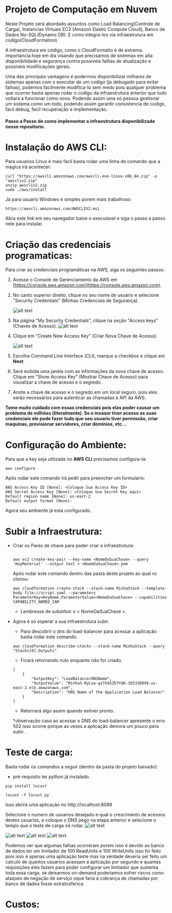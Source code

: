 # Projeto de Computação em Nuvem

Neste Projeto será abordado assuntos como Load Balancing(Controle de Carga), Instancias Virtuais EC2 (Amazon Elastic Compute Cloud),
Banco de Dados No-SQL(Dynamo DB). E como integra-los via infraestrutura em codigo(CloudFormation).

A infraestrutura em código, como o CloudFormatio é de extrema importancia hoje em dia visando que precisamos de sistemas em alta disponibilidade e segurança contra possiveis falhas de atualização e possiveis modificações gerais. 

Uma das principais vantagens é podermos disponibilizar milhares de sistemas apenas com o executar de um codigo (ja debugado para evitar falhas), podemos facilmente modifica-lo sem medo pois qualquer problema que ocorrer basta apenas rodar o codigo da infraestrutura anterior que tudo voltará a funcionar como novo. Podendo assim uma só pessoa gestionar um sistema como um todo, podendo assim garantir consistencia de codigo, facil debug, facil recuperação e implementação.


#### Passo a Passo de como implementar a infraestrutura disponibilizada nesse repositorio.

# Instalação do AWS CLI:

Para usuarios Linux é mais facil basta rodar uma linha de comando que a magica irá acontecer:

    curl "https://awscli.amazonaws.com/awscli-exe-linux-x86_64.zip" -o "awscliv2.zip"
    unzip awscliv2.zip
    sudo ./aws/install

Já para usuario Windows é simples porem mais trabalhoso:

    https://awscli.amazonaws.com/AWSCLIV2.msi

Abra este link em seu navegador baixe o executavel e siga o passo a passo nele para instalar.


# Criação das credenciais programaticas:

Para criar as credenciais programáticas na AWS, siga os seguintes passos:

1. Acesse o Console de Gerenciamento da AWS em [https://console.aws.amazon.com](https://console.aws.amazon.com).

2. No canto superior direito, clique no seu nome de usuário e selecione "Security Credentials" (Minhas Credenciais de Segurança).

    ![alt text](/images/image-1.png)

3. Na página "My Security Credentials", clique na seção "Access keys" (Chaves de Acesso).
    ![alt text](/images/image-2.png)
4. Clique em "Create New Access Key" (Criar Nova Chave de Acesso).

    ![alt text](/images/image-3.png)

5. Escolha Command Line Interface (CLI), marque a checkbox e clique em **Next**.

6. Será exibida uma janela com as informações da nova chave de acesso. Clique em "Show Access Key" (Mostrar Chave de Acesso) para visualizar a chave de acesso e o segredo.

7. Anote a chave de acesso e o segredo em um local seguro, pois eles serão necessários para autenticar as chamadas à API da AWS.


**Tome muito cuidado com essas credenciais pois elas poder causar um problema de milhões (literalmente). Se o invasor tiver acesso as suas credenciais ele pode fazer tudo que seu usuario tiver permissão, criar maquinas, provisionar servidores, criar dominios, etc...**


# Configuração do Ambiente:

Para que a key seja utilizada no **AWS CLI** precisamos configura-la:

    aws configure


Após rodar este comando irá pedir para preencher um formulario:

    AWS Access Key ID [None]: <Coloque Sua Access Key ID>
    AWS Secret Access Key [None]: <Coloque Sua Secret Key aqui>
    Default region name [None]: us-east-2
    Default output format [None]:


Agora seu ambiente já esta configurado.

# Subir a Infraestrutura:


- Criar os Pares de chave para poder criar a infraestrutura:
    
    ```

    aws ec2 create-key-pair --key-name <NomeDaSuaChave> --query 'KeyMaterial' --output text > <NomeDaSuaChave>.pem

    ```
    Após rodar este comando dentro das pasta deste projeto ao qual vc clonou:

    ```
    aws cloudformation create-stack --stack-name MinhaStack --template-body file://script.yaml --parameters ParameterKey=KeyName,ParameterValue=<NomeDaSuaChave> --capabilities CAPABILITY_NAMED_IAM

    ```
    * Lembresse de substituir o < NomeDaSuaChave >.

- Agora é só esperar a sua infraestrutura subir.

    - Para descobrir o dns do load-balancer para acessar a aplicação basta rodar este comando.

    ```
    aws cloudformation describe-stacks --stack-name MinhaStack --query "Stacks[0].Outputs"
    ```
    - Ficará retornando nulo enquanto não for criado.

    ```
    [
        {
            "OutputKey": "LoadBalancerDNSName",
            "OutputValue": "MinhaS-MyLoa-gsTk95Zh7YQK-365330849.us-east-2.elb.amazonaws.com",
            "Description": "DNS Name of the Application Load Balancer"
        }
    ]
    ```
    - Retornará algo assim quando estiver pronto.

    *observação caso ao acessar o DNS do load-balancer apresente o erro 502 isso ocorre porque as vezes a aplicação demora um pouco para subir.



# Teste de carga:

Basta rodar os comandos a seguir (dentro da pasta do projeto baixado):
- pré-requisito ter python já instalado.

```
pip install locust
```

```
locust -f locust.py
```
Isso abrirá uma aplicação no http://localhost:8089

Selecione o numero de usuarios desejado e qual o crescimento de acessos destes usuarios, e coloque o DNS pego na etapa anterior e selecione o tempo que o teste de carga irá rodar.
![alt text](/images/locust-0.png)


![alt text](/images/locust-1.png)
![alt text](/images/locust-2.png)
![alt text](/images/locust-3.png)


Podemos ver que algumas falhas ocorreram porem isso é devido ao banco de dados ter um limitador de 100 ReadUnits e 100 WriteUnits isso foi feito pois isso é apenas uma aplicação teste mas na verdade deveria ser feito um calculo de quantos usuarios acessam a aplicação por segundo e quantas requisições eles fazem para poder configurar um limitador que sustenta toda essa carga, se deixarmos on-demand poderiamos sofrer riscos como ataques de negação de serviço oque faria a cobrança de chamadas por banco de dados fosse extratosferica.

# Custos:
